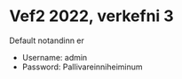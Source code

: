 # Vef2 2022, verkefni 3

Default notandinn er 
* Username: admin 
* Password: Pallivareinniheiminum

